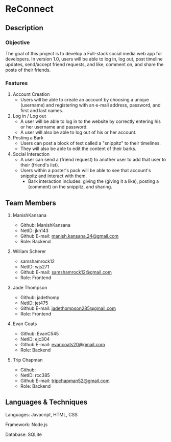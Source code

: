 # ReConnect

## Description

### Objective
  The goal of this project is to develop a Full-stack  social media web app for developers.
  In version 1.0, users will be able to log in, log out, post timeline updates, send/accept friend requests, and like, comment on, and share the posts of their friends.

### Features
1. Account Creation
    - Users will be able to create an account by choosing a unique (username) and registering with an e-mail address, password, and first and last names.
2. Log in / Log out
    - A user will be able to log in to the website by correctly entering his or her username and password.
    - A user will also be able to log out of his or her account.
3. Posting a Bark
   - Users can post a block of text called a "snippitz" to their timelines.
   - They will also be able to edit the content of their barks.
4. Social Interaction
   - A user can send a (friend request) to another user to add that user to their (friend's list).
   - Users within a poster's pack will be able to see that account's snippitz and interact with them.
     - Bark interaction includes: giving the (giving it a like), posting a (comment) on the snippitz, and sharing.
       

## Team Members
1. ManishKansana 
   - Github: ManishKansana
   - NetID: jkn143
   - Github E-mail: manish.kansana.24@gmail.com
   - Role: Backend
     
2. William Scherer 
   - samshamrock12
   - NetID: wjs271
   - Github E-mail: samshamrock12@gmail.com
   - Role: Frontend
     
3. Jade Thompson
    - Github: jadethomp
    - NetID: jet475
    - Github E-mail: jadethompson285@gmail.com
    - Role: Frontend
    
4. Evan Coats 
    - Github: EvanC545
    - NetID: ejc304
    - Github E-mail: evancoats20@gmail.com
    - Role: Backend
    
5. Trip Chapman 
    - Github: 
    - NetID: rcc385
    - Github E-mail: tripchapman52@gmail.com
    - Role: Backend

## Languages & Techniques
  Languages: Javacript, HTML, CSS 
  
  Framework: Node.js
  
  Database: SQLite
